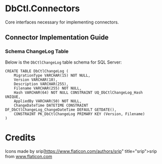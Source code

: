 # DbCtl.Connectors
Core interfaces necessary for implementing connectors.

## Connector Implementation Guide

### Schema ChangeLog Table
Below is the `DbCtlChangeLog` table schema for SQL Server:

```
CREATE TABLE DbCtlChangeLog (
	MigrationType VARCHAR(15) NOT NULL,
    Version VARCHAR(10),
	Description VARCHAR(255),
	Filename VARCHAR(255) NOT NULL,
	Hash VARCHAR(64) NOT NULL CONSTRAINT UQ_DbCtlChangeLog_Hash UNIQUE,
    AppliedBy VARCHAR(50) NOT NULL,
	ChangeDateTime DATETIME CONSTRAINT DF_DbCtlChangeLog_ChangeDateTime DEFAULT GETDATE(),
    CONSTRAINT PK_DbCtlChangeLog PRIMARY KEY (Version, Filename)
)
```

# Credits
Icons made by srip[https://www.flaticon.com/authors/srip" title="srip">srip</a> from <a href="https://www.flaticon.com/" title="Flaticon">www.flaticon.com</a></div>
